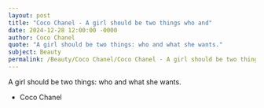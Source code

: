 ```yaml
---
layout: post
title: "Coco Chanel - A girl should be two things who and"
date: 2024-12-28 12:00:00 -0000
author: Coco Chanel
quote: "A girl should be two things: who and what she wants."
subject: Beauty
permalink: /Beauty/Coco Chanel/Coco Chanel - A girl should be two things who and
---
```


A girl should be two things: who and what she wants.

- Coco Chanel

